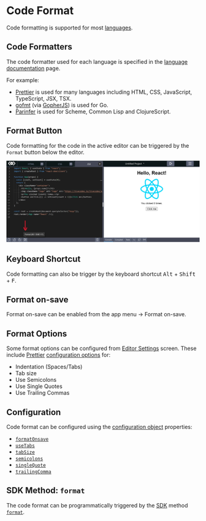 # Code Format

Code formatting is supported for most [languages](../languages/).

## Code Formatters

The code formatter used for each language is specified in the [language documentation](../languages/) page.

For example:

- [Prettier](https://prettier.io/) is used for many languages including HTML, CSS, JavaScript, TypeScript, JSX, TSX.
- [gofmt](https://pkg.go.dev/cmd/gofmt) (via [GopherJS](https://github.com/gopherjs/gopherjs)) is used for Go.
- [Parinfer](https://shaunlebron.github.io/parinfer/) is used for Scheme, Common Lisp and ClojureScript.

## Format Button

Code formatting for the code in the active editor can be triggered by the `Format` button below the editor.

![code format](../../static/img/screenshots/format.jpg)

## Keyboard Shortcut

Code formatting can also be trigger by the keyboard shortcut <kbd>Alt</kbd> + <kbd>Shift</kbd> + <kbd>F</kbd>.

## Format on-save

Format on-save can be enabled from the app menu → Format on-save.

## Format Options

Some format options can be configured from [Editor Settings](./editor-settings.md) screen. These include [Prettier](https://prettier.io/) [configuration options](https://prettier.io/docs/en/options.html) for:

- Indentation (Spaces/Tabs)
- Tab size
- Use Semicolons
- Use Single Quotes
- Use Trailing Commas

## Configuration

Code format can be configured using the [configuration object](../configuration/configuration-object.md) properties:

- [`formatOnsave`](../configuration/configuration-object.md#formatonsave)
- [`useTabs`](../configuration/configuration-object.md#usetabs)
- [`tabSize`](../configuration/configuration-object.md#tabsize)
- [`semicolons`](../configuration/configuration-object.md#semicolons)
- [`singleQuote`](../configuration/configuration-object.md#singlequote)
- [`trailingComma`](../configuration/configuration-object.md#trailingcomma)

## SDK Method: `format`

The code format can be programmatically triggered by the [SDK](../sdk/) method [`format`](../sdk/js-ts.md#format).
